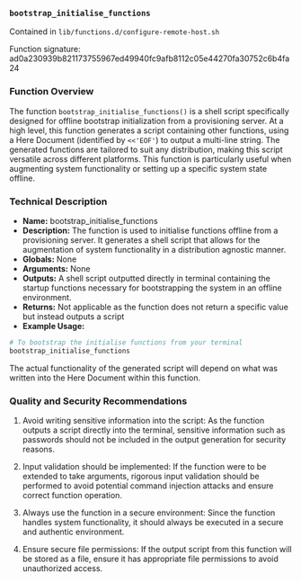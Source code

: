 ### `bootstrap_initialise_functions`

Contained in `lib/functions.d/configure-remote-host.sh`

Function signature: ad0a230939b821173755967ed49940fc9afb8112c05e44270fa30752c6b4fa24

### Function Overview
The function `bootstrap_initialise_functions()` is a shell script specifically designed for offline bootstrap initialization from a provisioning server. At a high level, this function generates a script containing other functions, using a Here Document (identified by `<<'EOF'`) to output a multi-line string. The generated functions are tailored to suit any distribution, making this script versatile across different platforms. This function is particularly useful when augmenting system functionality or setting up a specific system state offline.

### Technical Description
- **Name:**  bootstrap_initialise_functions
- **Description:** The function is used to initialise functions offline from a provisioning server. It generates a shell script that allows for the augmentation of system functionality in a distribution agnostic manner.
- **Globals:** None
- **Arguments:** None
- **Outputs:** A shell script outputted directly in terminal containing the startup functions necessary for bootstrapping the system in an offline environment.
- **Returns:** Not applicable as the function does not return a specific value but instead outputs a script
- **Example Usage:** 
```bash
# To bootstrap the initialise functions from your terminal
bootstrap_initialise_functions
```
The actual functionality of the generated script will depend on what was written into the Here Document within this function.

### Quality and Security Recommendations
1. Avoid writing sensitive information into the script: As the function outputs a script directly into the terminal, sensitive information such as passwords should not be included in the output generation for security reasons. 

2. Input validation should be implemented: If the function were to be extended to take arguments, rigorous input validation should be performed to avoid potential command injection attacks and ensure correct function operation.

3. Always use the function in a secure environment: Since the function handles system functionality, it should always be executed in a secure and authentic environment. 

4. Ensure secure file permissions: If the output script from this function will be stored as a file, ensure it has appropriate file permissions to avoid unauthorized access.

